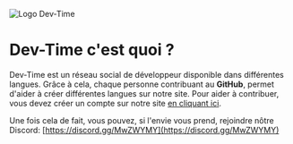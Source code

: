 ![Logo Dev-Time](https://statics.dev-time.eu/Dev-Time/devtime-icon.png)
# Dev-Time c'est quoi ?
Dev-Time est un réseau social de développeur disponible dans différentes langues. Grâce à cela, chaque personne contribuant au **GitHub**, permet d'aider à créer différentes langues sur notre site. Pour aider à contribuer, vous devez créer un compte sur notre site [en cliquant ici](https://dev-time.eu/).

Une fois cela de fait, vous pouvez, si l'envie vous prend, rejoindre nôtre Discord: [https://discord.gg/MwZWYMY](https://discord.gg/MwZWYMY)
